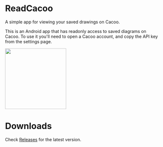 # ReadCacoo
A simple app for viewing your saved drawings on Cacoo.

This is an Android app that has readonly access to saved diagrams on Cacoo. To use it you'll need to open a Cacoo account, and copy the API key from the settings page.

<img src="http://i.imgur.com/HNq9siZ.png" height="200" />

# Downloads
Check [Releases](https://github.com/christopherliu/ReadCacoo/releases) for the latest version.
